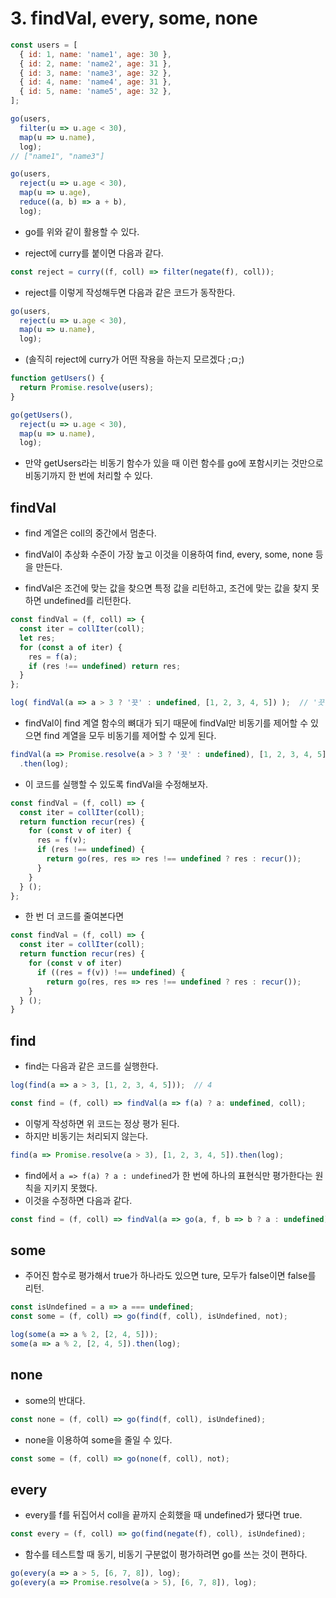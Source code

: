 # 3. findVal, every, some, none

```js
const users = [
  { id: 1, name: 'name1', age: 30 },
  { id: 2, name: 'name2', age: 31 },
  { id: 3, name: 'name3', age: 32 },
  { id: 4, name: 'name4', age: 31 },
  { id: 5, name: 'name5', age: 32 },
];

go(users,
  filter(u => u.age < 30),
  map(u => u.name),
  log);
// ["name1", "name3"]

go(users,
  reject(u => u.age < 30),
  map(u => u.age),
  reduce((a, b) => a + b),
  log);
```

- go를 위와 같이 활용할 수 있다.

- reject에 curry를 붙이면 다음과 같다.

```js
const reject = curry((f, coll) => filter(negate(f), coll));
```

- reject를 이렇게 작성해두면 다음과 같은 코드가 동작한다.

```js
go(users,
  reject(u => u.age < 30),
  map(u => u.name),
  log);
```

- (솔직히 reject에 curry가 어떤 작용을 하는지 모르겠다 ;ㅁ;)

```js
function getUsers() {
  return Promise.resolve(users);
}

go(getUsers(),
  reject(u => u.age < 30),
  map(u => u.name),
  log);
```

- 만약 getUsers라는 비동기 함수가 있을 때 이런 함수를 go에 포함시키는 것만으로 비동기까지 한 번에 처리할 수 있다.

## findVal

- find 계열은 coll의 중간에서 멈춘다.
- findVal이 추상화 수준이 가장 높고 이것을 이용하여 find, every, some, none 등을 만든다.

- findVal은 조건에 맞는 값을 찾으면 특정 값을 리턴하고, 조건에 맞는 값을 찾지 못하면 undefined를 리턴한다.

```js
const findVal = (f, coll) => {
  const iter = collIter(coll);
  let res;
  for (const a of iter) {
    res = f(a);
    if (res !== undefined) return res;
  }
};

log( findVal(a => a > 3 ? '끗' : undefined, [1, 2, 3, 4, 5]) );  // '끗'
```

- findVal이 find 계열 함수의 뼈대가 되기 때문에 findVal만 비동기를 제어할 수 있으면 find 계열을 모두 비동기를 제어할 수 있게 된다.

```js
findVal(a => Promise.resolve(a > 3 ? '끗' : undefined), [1, 2, 3, 4, 5])
  .then(log);
```

- 이 코드를 실행할 수 있도록 findVal을 수정해보자.

```js
const findVal = (f, coll) => {
  const iter = collIter(coll);
  return function recur(res) {
    for (const v of iter) {
      res = f(v);
      if (res !== undefined) {
        return go(res, res => res !== undefined ? res : recur());
      }
    }
  } ();
};
```

- 한 번 더 코드를 줄여본다면

```js
const findVal = (f, coll) => {
  const iter = collIter(coll);
  return function recur(res) {
    for (const v of iter)
      if ((res = f(v)) !== undefined) {
        return go(res, res => res !== undefined ? res : recur());
    }
  } ();
}
```

## find

- find는 다음과 같은 코드를 실행한다.

```js
log(find(a => a > 3, [1, 2, 3, 4, 5]));  // 4
```

```js
const find = (f, coll) => findVal(a => f(a) ? a: undefined, coll);
```

- 이렇게 작성하면 위 코드는 정상 평가 된다.
- 하지만 비동기는 처리되지 않는다.

```js
find(a => Promise.resolve(a > 3), [1, 2, 3, 4, 5]).then(log);
```

- find에서 `a => f(a) ? a : undefined`가 한 번에 하나의 표현식만 평가한다는 원칙을 지키지 못했다.
- 이것을 수정하면 다음과 같다.

```js
const find = (f, coll) => findVal(a => go(a, f, b => b ? a : undefined), coll);
```

## some

- 주어진 함수로 평가해서 true가 하나라도 있으면 ture, 모두가 false이면 false를 리턴.

```js
const isUndefined = a => a === undefined;
const some = (f, coll) => go(find(f, coll), isUndefined, not);
```

```js
log(some(a => a % 2, [2, 4, 5]));
some(a => a % 2, [2, 4, 5]).then(log);
```

## none

- some의 반대다.

```js
const none = (f, coll) => go(find(f, coll), isUndefined);
```

- none을 이용하여 some을 줄일 수 있다.

```js
const some = (f, coll) => go(none(f, coll), not);
```

## every

- every를 f를 뒤집어서 coll을 끝까지 순회했을 때 undefined가 됐다면 true.

```js
const every = (f, coll) => go(find(negate(f), coll), isUndefined);
```

- 함수를 테스트할 때 동기, 비동기 구분없이 평가하려면 go를 쓰는 것이 편하다.

```js
go(every(a => a > 5, [6, 7, 8]), log);
go(every(a => Promise.resolve(a > 5), [6, 7, 8]), log);
```
